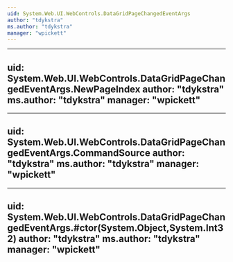 ```yaml
---
uid: System.Web.UI.WebControls.DataGridPageChangedEventArgs
author: "tdykstra"
ms.author: "tdykstra"
manager: "wpickett"
---
```


---
uid: System.Web.UI.WebControls.DataGridPageChangedEventArgs.NewPageIndex
author: "tdykstra"
ms.author: "tdykstra"
manager: "wpickett"
---

---
uid: System.Web.UI.WebControls.DataGridPageChangedEventArgs.CommandSource
author: "tdykstra"
ms.author: "tdykstra"
manager: "wpickett"
---

---
uid: System.Web.UI.WebControls.DataGridPageChangedEventArgs.#ctor(System.Object,System.Int32)
author: "tdykstra"
ms.author: "tdykstra"
manager: "wpickett"
---
